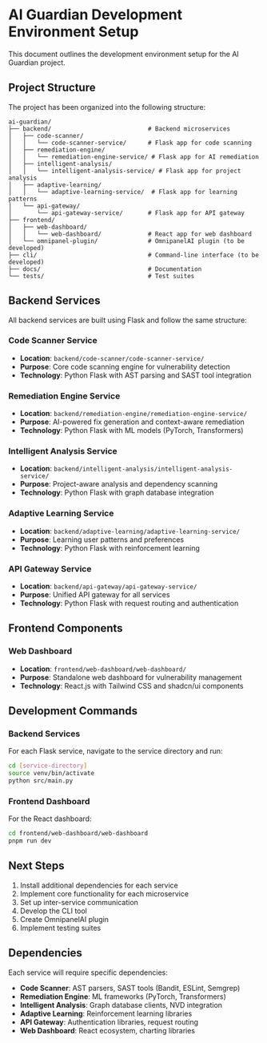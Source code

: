 # AI Guardian Development Environment Setup

This document outlines the development environment setup for the AI Guardian project.

## Project Structure

The project has been organized into the following structure:

```
ai-guardian/
├── backend/                           # Backend microservices
│   ├── code-scanner/
│   │   └── code-scanner-service/      # Flask app for code scanning
│   ├── remediation-engine/
│   │   └── remediation-engine-service/ # Flask app for AI remediation
│   ├── intelligent-analysis/
│   │   └── intelligent-analysis-service/ # Flask app for project analysis
│   ├── adaptive-learning/
│   │   └── adaptive-learning-service/  # Flask app for learning patterns
│   └── api-gateway/
│       └── api-gateway-service/       # Flask app for API gateway
├── frontend/
│   ├── web-dashboard/
│   │   └── web-dashboard/             # React app for web dashboard
│   └── omnipanel-plugin/              # OmnipanelAI plugin (to be developed)
├── cli/                               # Command-line interface (to be developed)
├── docs/                              # Documentation
└── tests/                             # Test suites
```

## Backend Services

All backend services are built using Flask and follow the same structure:

### Code Scanner Service
- **Location**: `backend/code-scanner/code-scanner-service/`
- **Purpose**: Core code scanning engine for vulnerability detection
- **Technology**: Python Flask with AST parsing and SAST tool integration

### Remediation Engine Service
- **Location**: `backend/remediation-engine/remediation-engine-service/`
- **Purpose**: AI-powered fix generation and context-aware remediation
- **Technology**: Python Flask with ML models (PyTorch, Transformers)

### Intelligent Analysis Service
- **Location**: `backend/intelligent-analysis/intelligent-analysis-service/`
- **Purpose**: Project-aware analysis and dependency scanning
- **Technology**: Python Flask with graph database integration

### Adaptive Learning Service
- **Location**: `backend/adaptive-learning/adaptive-learning-service/`
- **Purpose**: Learning user patterns and preferences
- **Technology**: Python Flask with reinforcement learning

### API Gateway Service
- **Location**: `backend/api-gateway/api-gateway-service/`
- **Purpose**: Unified API gateway for all services
- **Technology**: Python Flask with request routing and authentication

## Frontend Components

### Web Dashboard
- **Location**: `frontend/web-dashboard/web-dashboard/`
- **Purpose**: Standalone web dashboard for vulnerability management
- **Technology**: React.js with Tailwind CSS and shadcn/ui components

## Development Commands

### Backend Services
For each Flask service, navigate to the service directory and run:
```bash
cd [service-directory]
source venv/bin/activate
python src/main.py
```

### Frontend Dashboard
For the React dashboard:
```bash
cd frontend/web-dashboard/web-dashboard
pnpm run dev
```

## Next Steps

1. Install additional dependencies for each service
2. Implement core functionality for each microservice
3. Set up inter-service communication
4. Develop the CLI tool
5. Create OmnipanelAI plugin
6. Implement testing suites

## Dependencies

Each service will require specific dependencies:
- **Code Scanner**: AST parsers, SAST tools (Bandit, ESLint, Semgrep)
- **Remediation Engine**: ML frameworks (PyTorch, Transformers)
- **Intelligent Analysis**: Graph database clients, NVD integration
- **Adaptive Learning**: Reinforcement learning libraries
- **API Gateway**: Authentication libraries, request routing
- **Web Dashboard**: React ecosystem, charting libraries

